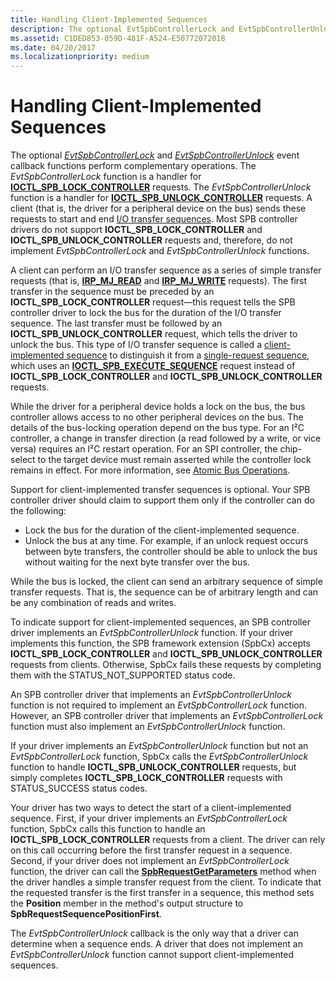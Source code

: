 ```yaml
---
title: Handling Client-Implemented Sequences
description: The optional EvtSpbControllerLock and EvtSpbControllerUnlock event callback functions perform complementary operations.
ms.assetid: C1DED853-059D-481F-A524-E50772072018
ms.date: 04/20/2017
ms.localizationpriority: medium
---
```


# Handling Client-Implemented Sequences


The optional [*EvtSpbControllerLock*](https://docs.microsoft.com/windows-hardware/drivers/ddi/content/spbcx/nc-spbcx-evt_spb_controller_lock) and [*EvtSpbControllerUnlock*](https://docs.microsoft.com/windows-hardware/drivers/ddi/content/spbcx/nc-spbcx-evt_spb_controller_unlock) event callback functions perform complementary operations. The *EvtSpbControllerLock* function is a handler for [**IOCTL\_SPB\_LOCK\_CONTROLLER**](https://msdn.microsoft.com/library/windows/hardware/hh450858) requests. The *EvtSpbControllerUnlock* function is a handler for [**IOCTL\_SPB\_UNLOCK\_CONTROLLER**](https://msdn.microsoft.com/library/windows/hardware/hh450859) requests. A client (that is, the driver for a peripheral device on the bus) sends these requests to start and end [I/O transfer sequences](https://docs.microsoft.com/windows-hardware/drivers/spb/i-o-transfer-sequences). Most SPB controller drivers do not support **IOCTL\_SPB\_LOCK\_CONTROLLER** and **IOCTL\_SPB\_UNLOCK\_CONTROLLER** requests and, therefore, do not implement *EvtSpbControllerLock* and *EvtSpbControllerUnlock* functions.

A client can perform an I/O transfer sequence as a series of simple transfer requests (that is, [**IRP\_MJ\_READ**](https://docs.microsoft.com/windows-hardware/drivers/kernel/irp-mj-read) and [**IRP\_MJ\_WRITE**](https://docs.microsoft.com/windows-hardware/drivers/kernel/irp-mj-write) requests). The first transfer in the sequence must be preceded by an **IOCTL\_SPB\_LOCK\_CONTROLLER** request—this request tells the SPB controller driver to lock the bus for the duration of the I/O transfer sequence. The last transfer must be followed by an **IOCTL\_SPB\_UNLOCK\_CONTROLLER** request, which tells the driver to unlock the bus. This type of I/O transfer sequence is called a [client-implemented sequence](https://docs.microsoft.com/windows-hardware/drivers/spb/i-o-transfer-sequences#buses-client-implemented-sequences) to distinguish it from a [single-request sequence](https://docs.microsoft.com/windows-hardware/drivers/spb/i-o-transfer-sequences#buses-single-request-sequences), which uses an [**IOCTL\_SPB\_EXECUTE\_SEQUENCE**](https://msdn.microsoft.com/library/windows/hardware/hh450857) request instead of **IOCTL\_SPB\_LOCK\_CONTROLLER** and **IOCTL\_SPB\_UNLOCK\_CONTROLLER** requests.

While the driver for a peripheral device holds a lock on the bus, the bus controller allows access to no other peripheral devices on the bus. The details of the bus-locking operation depend on the bus type. For an I²C controller, a change in transfer direction (a read followed by a write, or vice versa) requires an I²C restart operation. For an SPI controller, the chip-select to the target device must remain asserted while the controller lock remains in effect. For more information, see [Atomic Bus Operations](https://docs.microsoft.com/windows-hardware/drivers/spb/atomic-bus-operations).

Support for client-implemented transfer sequences is optional. Your SPB controller driver should claim to support them only if the controller can do the following:

-   Lock the bus for the duration of the client-implemented sequence.
-   Unlock the bus at any time. For example, if an unlock request occurs between byte transfers, the controller should be able to unlock the bus without waiting for the next byte transfer over the bus.

While the bus is locked, the client can send an arbitrary sequence of simple transfer requests. That is, the sequence can be of arbitrary length and can be any combination of reads and writes.

To indicate support for client-implemented sequences, an SPB controller driver implements an *EvtSpbControllerUnlock* function. If your driver implements this function, the SPB framework extension (SpbCx) accepts **IOCTL\_SPB\_LOCK\_CONTROLLER** and **IOCTL\_SPB\_UNLOCK\_CONTROLLER** requests from clients. Otherwise, SpbCx fails these requests by completing them with the STATUS\_NOT\_SUPPORTED status code.

An SPB controller driver that implements an *EvtSpbControllerUnlock* function is not required to implement an *EvtSpbControllerLock* function. However, an SPB controller driver that implements an *EvtSpbControllerLock* function must also implement an *EvtSpbControllerUnlock* function.

If your driver implements an *EvtSpbControllerUnlock* function but not an *EvtSpbControllerLock* function, SpbCx calls the *EvtSpbControllerUnlock* function to handle **IOCTL\_SPB\_UNLOCK\_CONTROLLER** requests, but simply completes **IOCTL\_SPB\_LOCK\_CONTROLLER** requests with STATUS\_SUCCESS status codes.

Your driver has two ways to detect the start of a client-implemented sequence. First, if your driver implements an *EvtSpbControllerLock* function, SpbCx calls this function to handle an **IOCTL\_SPB\_LOCK\_CONTROLLER** requests from a client. The driver can rely on this call occurring before the first transfer request in a sequence. Second, if your driver does not implement an *EvtSpbControllerLock* function, the driver can call the [**SpbRequestGetParameters**](https://docs.microsoft.com/windows-hardware/drivers/ddi/content/spbcx/nf-spbcx-spbrequestgetparameters) method when the driver handles a simple transfer request from the client. To indicate that the requested transfer is the first transfer in a sequence, this method sets the **Position** member in the method's output structure to **SpbRequestSequencePositionFirst**.

The *EvtSpbControllerUnlock* callback is the only way that a driver can determine when a sequence ends. A driver that does not implement an *EvtSpbControllerUnlock* function cannot support client-implemented sequences.

 

 




